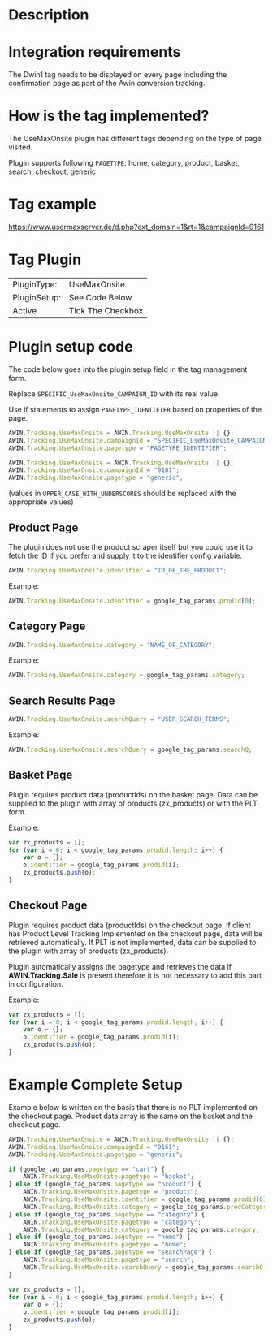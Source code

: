 # Description

# Integration requirements

The Dwin1 tag needs to be displayed on every page including the
confirmation page as part of the Awin conversion tracking.

# How is the tag implemented?

The UseMaxOnsite plugin has different tags depending on the type of page
visited.

Plugin supports following `PAGETYPE`: home, category, product, basket,
search, checkout, generic

# Tag example

<https://www.usermaxserver.de/d.php?ext_domain=1&rt=1&campaignId=9161>

# Tag Plugin

|              |                   |
|--------------|-------------------|
| PluginType:  | UseMaxOnsite      |
| PluginSetup: | See Code Below    |
| Active       | Tick The Checkbox |

# Plugin setup code

The code below goes into the plugin setup field in the tag management
form.

Replace `SPECIFIC_UseMaxOnsite_CAMPAIGN_ID` with its real value.

Use if statements to assign `PAGETYPE_IDENTIFIER` based on properties of
the page.


``` javascript
AWIN.Tracking.UseMaxOnsite = AWIN.Tracking.UseMaxOnsite || {};
AWIN.Tracking.UseMaxOnsite.campaignId = "SPECIFIC_UseMaxOnsite_CAMPAIGN_ID";
AWIN.Tracking.UseMaxOnsite.pagetype = "PAGETYPE_IDENTIFIER";
```





``` javascript
AWIN.Tracking.UseMaxOnsite = AWIN.Tracking.UseMaxOnsite || {};
AWIN.Tracking.UseMaxOnsite.campaignId = "9161";
AWIN.Tracking.UseMaxOnsite.pagetype = "generic";
```



(values in `UPPER_CASE_WITH_UNDERSCORES` should be replaced with the
appropriate values)

## Product Page

The plugin does not use the product scraper itself but you could use it
to fetch the ID if you prefer and supply it to the identifier config
variable.


``` javascript
AWIN.Tracking.UseMaxOnsite.identifier = "ID_OF_THE_PRODUCT";
```



Example:


``` javascript
AWIN.Tracking.UseMaxOnsite.identifier = google_tag_params.prodid[0];
```




## Category Page


``` javascript
AWIN.Tracking.UseMaxOnsite.category = "NAME_OF_CATEGORY";
```



Example:


``` javascript
AWIN.Tracking.UseMaxOnsite.category = google_tag_params.category;
```




## Search Results Page


``` javascript
AWIN.Tracking.UseMaxOnsite.searchQuery = "USER_SEARCH_TERMS";
```



Example:


``` javascript
AWIN.Tracking.UseMaxOnsite.searchQuery = google_tag_params.searchQ;
```




## Basket Page

Plugin requires product data (productIds) on the basket page. Data can
be supplied to the plugin with array of products (zx_products) or with
the PLT form.

Example:


``` javascript
var zx_products = [];
for (var i = 0; i < google_tag_params.prodid.length; i++) {
    var o = {};
    o.identifier = google_tag_params.prodid[i];
    zx_products.push(o);
}
```




## Checkout Page

Plugin requires product data (productIds) on the checkout page. If
client has Product Level Tracking Implemented on the checkout page, data
will be retrieved automatically. If PLT is not implemented, data can be
supplied to the plugin with array of products (zx_products).

Plugin automatically assigns the pagetype and retrieves the data if
<b>AWIN.Tracking.Sale</b> is present therefore it is not necessary to
add this part in configuration.

Example:


``` javascript
var zx_products = [];
for (var i = 0; i < google_tag_params.prodid.length; i++) {
    var o = {};
    o.identifier = google_tag_params.prodid[i];
    zx_products.push(o);
}
```




# Example Complete Setup

Example below is written on the basis that there is no PLT implemented
on the checkout page. Product data array is the same on the basket and
the checkout page.


``` javascript
AWIN.Tracking.UseMaxOnsite = AWIN.Tracking.UseMaxOnsite || {};
AWIN.Tracking.UseMaxOnsite.campaignId = "9161";
AWIN.Tracking.UseMaxOnsite.pagetype = "generic";

if (google_tag_params.pagetype == "cart") {
    AWIN.Tracking.UseMaxOnsite.pagetype = "basket";
} else if (google_tag_params.pagetype == "product") {
    AWIN.Tracking.UseMaxOnsite.pagetype = "product";
    AWIN.Tracking.UseMaxOnsite.identifier = google_tag_params.prodid[0];
    AWIN.Tracking.UseMaxOnsite.category = google_tag_params.prodCategory[0];
} else if (google_tag_params.pagetype == "category") {
    AWIN.Tracking.UseMaxOnsite.pagetype = "category";
    AWIN.Tracking.UseMaxOnsite.category = google_tag_params.category;
} else if (google_tag_params.pagetype == "home") {
    AWIN.Tracking.UseMaxOnsite.pagetype = "home";
} else if (google_tag_params.pagetype == "searchPage") {
    AWIN.Tracking.UseMaxOnsite.pagetype = "search";
    AWIN.Tracking.UseMaxOnsite.searchQuery = google_tag_params.searchQ;
}

var zx_products = [];
for (var i = 0; i < google_tag_params.prodid.length; i++) {
    var o = {};
    o.identifier = google_tag_params.prodid[i];
    zx_products.push(o);
}
```

